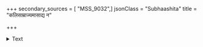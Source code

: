 +++
secondary_sources = [ "MSS_9032",]
jsonClass = "Subhaashita"
title = "कलिसाम्राज्यमासाद्य न"

+++

<details><summary>Text</summary>

कलिसाम्राज्यमासाद्य न भेतव्यं भवान्तरात्।  
धर्मानुष्ठानमूढावां भीतिरेकावशिष्यते॥
</details>
